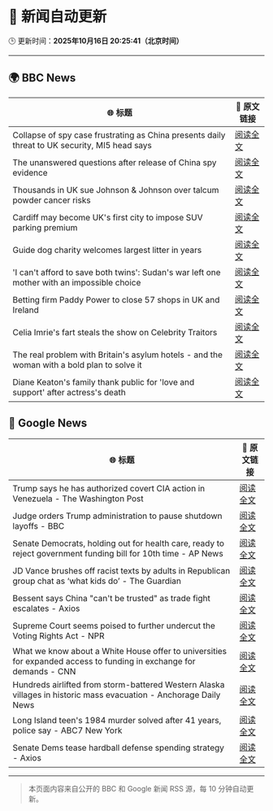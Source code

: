 # 🧠 新闻自动更新

🕒 更新时间：**2025年10月16日 20:25:41（北京时间）**

---

## 🌍 BBC News

| 🌐 标题 | 🔗 原文链接 |
|--------|-------------|
| Collapse of spy case frustrating as China presents daily threat to UK security, MI5 head says | [阅读全文](https://www.bbc.com/news/articles/c0ex172rxwzo?at_medium=RSS&at_campaign=rss) |
| The unanswered questions after release of China spy evidence | [阅读全文](https://www.bbc.com/news/articles/cp3x55rqdy5o?at_medium=RSS&at_campaign=rss) |
| Thousands in UK sue Johnson & Johnson over talcum powder cancer risks | [阅读全文](https://www.bbc.com/news/articles/c797wv928g8o?at_medium=RSS&at_campaign=rss) |
| Cardiff may become UK's first city to impose SUV parking premium | [阅读全文](https://www.bbc.com/news/articles/c04gpp4w0rdo?at_medium=RSS&at_campaign=rss) |
| Guide dog charity welcomes largest litter in years | [阅读全文](https://www.bbc.com/news/articles/c04glp477ygo?at_medium=RSS&at_campaign=rss) |
| 'I can't afford to save both twins': Sudan's war left one mother with an impossible choice | [阅读全文](https://www.bbc.com/news/articles/cre5rng5808o?at_medium=RSS&at_campaign=rss) |
| Betting firm Paddy Power to close 57 shops in UK and Ireland | [阅读全文](https://www.bbc.com/news/articles/cvgm444xlllo?at_medium=RSS&at_campaign=rss) |
| Celia Imrie's fart steals the show on Celebrity Traitors | [阅读全文](https://www.bbc.com/news/articles/c4gpr5j3kgdo?at_medium=RSS&at_campaign=rss) |
| The real problem with Britain's asylum hotels - and the woman with a bold plan to solve it | [阅读全文](https://www.bbc.com/news/articles/cdx4rrrvg8do?at_medium=RSS&at_campaign=rss) |
| Diane Keaton's family thank public for 'love and support' after actress's death | [阅读全文](https://www.bbc.com/news/articles/c1e38xqx1qwo?at_medium=RSS&at_campaign=rss) |

## 📰 Google News

| 🌐 标题 | 🔗 原文链接 |
|--------|-------------|
| Trump says he has authorized covert CIA action in Venezuela - The Washington Post | [阅读全文](https://news.google.com/rss/articles/CBMioAFBVV95cUxOVFYzdDlXSXYtMEEwX3cxWklEMGxXU0diNVFDRHBxLTZ0MXdNUWtvaXdMc2xXc0VyY0pLQ0dGV2xGV3FwU1dqc0JvYXRpOTlOLWxWZ29tc1d1UDNrWTByR0JzSFNiRW45eTBkbS1tUW5wT3BTdjJ2aUJpU1pFRFp6NXB5ckRfMjBuT0RpU1pqY1oyTjVJS0FBU2hFUm5QN2pY?oc=5) |
| Judge orders Trump administration to pause shutdown layoffs - BBC | [阅读全文](https://news.google.com/rss/articles/CBMiWkFVX3lxTFBKX3RoUFBaNWhEbUFPTDA3dU1pRS13OEdMd0daT2xIcWd4X0J5SXpTUkpoTGk2clVCQ0h1ajhfTFhmZDUxTGZnbk4yZXJQTXU0dm8yN1d3a0thd9IBX0FVX3lxTE9qRVJvRVVaUk8zRzJfZjZTTWpEMkxyTGJZbmJscHhHSm5UbDd6ODNfSDlCMzZLMy02bWdrYzVtUmFPcFZPR3FZWWNRcXNrdndOMlJmVUU3eF9mdkJDbU9n?oc=5) |
| Senate Democrats, holding out for health care, ready to reject government funding bill for 10th time - AP News | [阅读全文](https://news.google.com/rss/articles/CBMipwFBVV95cUxQZlAwM0NMZFdmSlJTeWQwVkJKb0FzMzF5X1c3TGpRSVp5MGZXTTgyVVRDSHBqX3pkMzNRRGZuckJENGNIX3NMYm85M1lOMFNrVGx3b2k4d3ozbnpRdEtnT3JXbmJ4ZXlaaGFFVkt6UkFuY1phRW5mbjV6Rml4TXc5OHA3RUVOV2FtcGFOWVhKdzJmMmFydVE4YzE2S081RWpmc1FnbVRWWQ?oc=5) |
| JD Vance brushes off racist texts by adults in Republican group chat as ‘what kids do’ - The Guardian | [阅读全文](https://news.google.com/rss/articles/CBMiogFBVV95cUxQaHB6T0JzWXlTZ3o4OWRVa0ZtU1AyX2VUTFZCcjdOa3M4ZHFESkZrSVlIdnl5MEh1UElPN1ZqUGFZSEwwSzYtM3ZwMlYtMlN3TkRiaGhNdjRUSGl4VXk4WVp6U3V6c2l5ZXRQRUh2SjNhWHNwRnJ0NVRnTVE0aUVMVklpQmFNY3BwUS1Pakg2ajVfODJmdVFCa24yZjdRQ3BaWlE?oc=5) |
| Bessent says China "can't be trusted" as trade fight escalates - Axios | [阅读全文](https://news.google.com/rss/articles/CBMiYEFVX3lxTE9FYm5ETGVaT0pOS21Ea192TjRxV2xyUXhQYzZob0RTbnFkUTJNZnllTUJHcnVkV041cWJ2cFhEWVFqNGxNWE9FLUMzTVFZa00wd3Y3UWZiTkpDYUNHcHdxWg?oc=5) |
| Supreme Court seems poised to further undercut the Voting Rights Act - NPR | [阅读全文](https://news.google.com/rss/articles/CBMigAFBVV95cUxPOWM1ZEdqc2taOWp3TmdBTVppTFdWcWpiZUtQWi1mYW1uZ2JBMlNXR0todjlfakI4VjFzVURHTDkyTl9uaEVIN05QeWxSOE9NeGI5eG9IZWVBb1k5aFZCbFBBRThZVUJPdW8xeGMxVlRiWnpaNVcxejktNGlrVHc3SA?oc=5) |
| What we know about a White House offer to universities for expanded access to funding in exchange for demands - CNN | [阅读全文](https://news.google.com/rss/articles/CBMid0FVX3lxTFA5V1VRSkl2U3V6dHFSMUpPOUwyWGt0NHBTR3hweWlyVXZtTFZlejl3MWxDTU9ZNkJ3OUpjdXprN0ZaRzRrMU43UGlPYnJpSlVQem5SN3MxVW1KQ1U1aV9JR1RIMXNtS0ZLYUdmS1NPVTEtR29JbDJn?oc=5) |
| Hundreds airlifted from storm-battered Western Alaska villages in historic mass evacuation - Anchorage Daily News | [阅读全文](https://news.google.com/rss/articles/CBMizgFBVV95cUxPMWRleHZnUjF2LVBVZVM4Z20tZEhzTHNlV3Jhc3Y4THlnWEFpblp4V19kZDVjRVZBZkpuUUN5QVE4cGI3a2thQWVoRWJTbEsxUjBqZllubkM3dzZTS3NHSGxlaGhWWDlGaG1Uekx6VzZrUGFYM0lVNF84T2F1Q091dWxXeGF0VTdBVGFrX25vR1JaY1BQUWo3R0FKRDlKY1R1MERIbW0wWFBZemVLLVRxVk9oMS1nQjFlUkdnanhjSnZHcGR2THBCUUxRZUgxQQ?oc=5) |
| Long Island teen's 1984 murder solved after 41 years, police say - ABC7 New York | [阅读全文](https://news.google.com/rss/articles/CBMirAFBVV95cUxNQnFGWGpiOXloaG1ORHNQMXVCQjBRTk9TcC1VMlZKRGxfamJYTEUzLXdyMEVJWHRDVjFNVnZYaFFWekRlSXQxd3ZtckxsT0NoOVBOZTBKczN5c1VYSDF5VXMza1BIS1g5aGZjeEVLRzhuWUw5SEE4ZXpGT0FzNW5uUUF5ODkxYzVkS0FFTmFNZnRaU0lqMzgyRDNJc05IX0RKRmpLNUF6M0xHQURD?oc=5) |
| Senate Dems tease hardball defense spending strategy - Axios | [阅读全文](https://news.google.com/rss/articles/CBMijgFBVV95cUxPdHJnYzRuNUdtQUVHSHVCYnhyLWFfM1hLdE5JTjdqVEVpUTRuWFNDa2o1cDNMalVTX3BDSWVoY0NFUXlzZ1dNQU1Pc1B5OGI3dC1qYWExZWVlRjNzall1MndQOVNlZkU2TndrWlNzQ2pYWEM5T3R4OTM2ZXBCY3FobFh4RldNc3FBR1lCY29R?oc=5) |

---
> 本页面内容来自公开的 BBC 和 Google 新闻 RSS 源，每 10 分钟自动更新。
